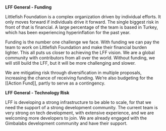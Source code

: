 
**LFF General - Funding**

Littlefish Foundation is a complex organization driven by individual efforts. It only moves forward if individuals drive it forward. The single biggest risk in front of that is financial. A large percentage of the team is based in Turkey, which has been experiencing hyperinflation for the past year. 

Funding is the number one challenge we face. With funding we can pay the team to work on Littlefish Foundation and make their financial burden lighter. This all puts us closer to achieving the LFF vision. We are a global community with contributors from all over the world. Without funding, we will still build the LFF, but it will be more challenging and slower. 

We are mitigating risk through diversification in multiple proposals, increasing the chance of receiving funding. We’re also budgeting for the [[Action Fund]], partly to serve as a contingency. 

**LFF General - Technology Risk**

LFF is developing a strong infrastructure to be able to scale, for that we need the support of a strong development community. The current team is very strong on tech development, with extensive experience, and we are welcoming more developers to join. We are already engaged with the Gimbalabs development community and have their support. 

